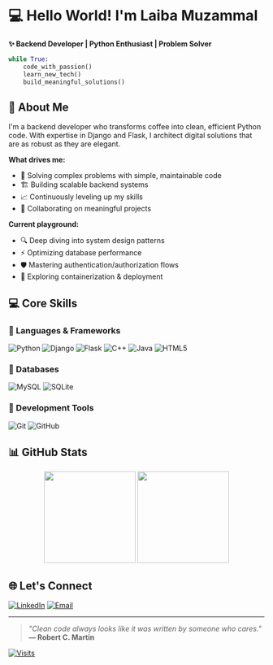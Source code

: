 # 💻 Hello World! I'm Laiba Muzammal 

**✨ Backend Developer | Python Enthusiast | Problem Solver**

```python
while True:
    code_with_passion()
    learn_new_tech()
    build_meaningful_solutions()
```

## 🚀 About Me

I'm a backend developer who transforms coffee into clean, efficient Python code. With expertise in Django and Flask, I architect digital solutions that are as robust as they are elegant.

**What drives me:**
- 🧩 Solving complex problems with simple, maintainable code
- 🏗️ Building scalable backend systems
- 📈 Continuously leveling up my skills
- 🤝 Collaborating on meaningful projects

**Current playground:**
- 🔍 Deep diving into system design patterns
- ⚡ Optimizing database performance
- 🛡️ Mastering authentication/authorization flows
- 🚢 Exploring containerization & deployment

## 💻 Core Skills

### 📌 Languages & Frameworks
![Python](https://img.shields.io/badge/Python-3776AB?logo=python&logoColor=white)
![Django](https://img.shields.io/badge/Django-092E20?logo=django&logoColor=white)
![Flask](https://img.shields.io/badge/Flask-000000?logo=flask)
![C++](https://img.shields.io/badge/C++-00599C?logo=c%2B%2B&logoColor=white)
![Java](https://img.shields.io/badge/Java-ED8B00?logo=openjdk&logoColor=white)
![HTML5](https://img.shields.io/badge/HTML5-E34F26?logo=html5&logoColor=white)

### 📌 Databases
![MySQL](https://img.shields.io/badge/MySQL-4479A1?logo=mysql&logoColor=white)
![SQLite](https://img.shields.io/badge/SQLite-003B57?logo=sqlite&logoColor=white)

### 📌 Development Tools
![Git](https://img.shields.io/badge/Git-F05033?logo=git&logoColor=white)
![GitHub](https://img.shields.io/badge/GitHub-181717?logo=github)

## 📊 GitHub Stats
<div align="center">
  <img height="180em" src="https://github-readme-stats.vercel.app/api?username=Laiba-Muzammal&show_icons=true&theme=radical&hide_border=true"/>
  <img height="180em" src="https://github-readme-stats.vercel.app/api/top-langs/?username=Laiba-Muzammal&layout=compact&theme=radical&hide_border=true"/>
</div>

## 🌐 Let's Connect
[![LinkedIn](https://img.shields.io/badge/LinkedIn-Connect-blue?logo=linkedin)](https://linkedin.com/in/Laiba-Muzammal)
[![Email](https://img.shields.io/badge/Email-laibamuzammal7@gmail.com-red?logo=gmail)](mailto:laibamuzammal7@gmail.com)

---

> *"Clean code always looks like it was written by someone who cares."*  
> **— Robert C. Martin**

[![Visits](https://visitor-badge.laobi.icu/badge?page_id=Laiba-Muzammal.Laiba-Muzammal)](https://github.com/Laiba-Muzammal)

